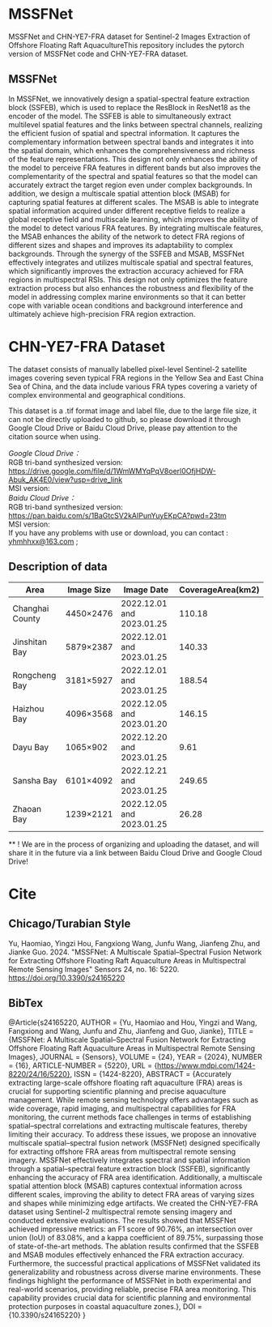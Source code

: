 # MSSFNet
MSSFNet and CHN-YE7-FRA dataset for Sentinel-2 Images Extraction of Offshore Floating Raft AquacultureThis repository includes the pytorch version of MSSFNet code and CHN-YE7-FRA dataset.
## MSSFNet
In MSSFNet, we innovatively design a spatial-spectral feature extraction block (SSFEB), which is used to replace the ResBlock in ResNet18 as the encoder of the model. The SSFEB is able to simultaneously extract multilevel spatial features and the links between spectral channels, realizing the efficient fusion of spatial and spectral information. It captures the complementary information between spectral bands and integrates it into the spatial domain, which enhances the comprehensiveness and richness of the feature representations. This design not only enhances the ability of the model to perceive FRA features in different bands but also improves the complementarity of the spectral and spatial features so that the model can accurately extract the target region even under complex backgrounds. In addition, we design a multiscale spatial attention block (MSAB) for capturing spatial features at different scales. The MSAB is able to integrate spatial information acquired under different receptive fields to realize a global receptive field and multiscale learning, which improves the ability of the model to detect various FRA features. By integrating multiscale features, the MSAB enhances the ability of the network to detect FRA regions of different sizes and shapes and improves its adaptability to complex backgrounds. Through the synergy of the SSFEB and MSAB, MSSFNet effectively integrates and utilizes multiscale spatial and spectral features, which significantly improves the extraction accuracy achieved for FRA regions in multispectral RSIs. This design not only optimizes the feature extraction process but also enhances the robustness and flexibility of the model in addressing complex marine environments so that it can better cope with variable ocean conditions and background interference and ultimately achieve high-precision FRA region extraction.

# CHN-YE7-FRA Dataset
The dataset consists of manually labelled pixel-level Sentinel-2 satellite images covering seven typical FRA regions in the Yellow Sea and East China Sea of China, and the data include various FRA types covering a variety of complex environmental and geographical conditions.

This dataset is a .tif format image and label file, due to the large file size, it can not be directly uploaded to github, so please download it through Google Cloud Drive or Baidu Cloud Drive, please pay attention to the citation source when using.

*Google Cloud Drive：*    
RGB tri-band synthesized version: https://drive.google.com/file/d/1WmWMYqPqV8oerl0OfjHDW-Abuk_AK4E0/view?usp=drive_link  
MSI version:  
*Baidu Cloud Drive：*    
RGB tri-band synthesized version: https://pan.baidu.com/s/1BaGtcSV2kAIPunYuyEKpCA?pwd=23tm  
MSI version:  
If you have any problems with use or download, you can contact : yhmhhxx@163.com ;

## Description of data
|Area	|Image Size	|Image Date |CoverageArea(km2) |
| ------ | ------ |------ |------ |
|Changhai County|	4450×2476|	2022.12.01 and 2023.01.25| 110.18 |
|Jinshitan Bay|	5879×2387|	2022.12.01 and 2023.01.25| 140.33|
|Rongcheng Bay|	3181×5927|	2022.12.01 and 2023.01.25| 188.54|
|Haizhou Bay|	4096×3568|	2022.12.05 and 2023.01.20| 146.15|
|Dayu Bay|	1065×902|	2022.12.20 and 2023.01.25| 9.61|
|Sansha Bay|	6101×4092|	2022.12.21 and 2023.01.25| 249.65|
|Zhaoan Bay|	1239×2121|	2022.12.05 and 2023.01.25| 26.28 |

** ! We are in the process of organizing and uploading the dataset, and will share it in the future via a link between Baidu Cloud Drive and Google Cloud Drive!
# Cite
## Chicago/Turabian Style
Yu, Haomiao, Yingzi Hou, Fangxiong Wang, Junfu Wang, Jianfeng Zhu, and Jianke Guo. 2024. "MSSFNet: A Multiscale Spatial–Spectral Fusion Network for Extracting Offshore Floating Raft Aquaculture Areas in Multispectral Remote Sensing Images" Sensors 24, no. 16: 5220. https://doi.org/10.3390/s24165220
## BibTex
@Article{s24165220,
AUTHOR = {Yu, Haomiao and Hou, Yingzi and Wang, Fangxiong and Wang, Junfu and Zhu, Jianfeng and Guo, Jianke},
TITLE = {MSSFNet: A Multiscale Spatial–Spectral Fusion Network for Extracting Offshore Floating Raft Aquaculture Areas in Multispectral Remote Sensing Images},
JOURNAL = {Sensors},
VOLUME = {24},
YEAR = {2024},
NUMBER = {16},
ARTICLE-NUMBER = {5220},
URL = {https://www.mdpi.com/1424-8220/24/16/5220},
ISSN = {1424-8220},
ABSTRACT = {Accurately extracting large-scale offshore floating raft aquaculture (FRA) areas is crucial for supporting scientific planning and precise aquaculture management. While remote sensing technology offers advantages such as wide coverage, rapid imaging, and multispectral capabilities for FRA monitoring, the current methods face challenges in terms of establishing spatial–spectral correlations and extracting multiscale features, thereby limiting their accuracy. To address these issues, we propose an innovative multiscale spatial–spectral fusion network (MSSFNet) designed specifically for extracting offshore FRA areas from multispectral remote sensing imagery. MSSFNet effectively integrates spectral and spatial information through a spatial–spectral feature extraction block (SSFEB), significantly enhancing the accuracy of FRA area identification. Additionally, a multiscale spatial attention block (MSAB) captures contextual information across different scales, improving the ability to detect FRA areas of varying sizes and shapes while minimizing edge artifacts. We created the CHN-YE7-FRA dataset using Sentinel-2 multispectral remote sensing imagery and conducted extensive evaluations. The results showed that MSSFNet achieved impressive metrics: an F1 score of 90.76%, an intersection over union (IoU) of 83.08%, and a kappa coefficient of 89.75%, surpassing those of state-of-the-art methods. The ablation results confirmed that the SSFEB and MSAB modules effectively enhanced the FRA extraction accuracy. Furthermore, the successful practical applications of MSSFNet validated its generalizability and robustness across diverse marine environments. These findings highlight the performance of MSSFNet in both experimental and real-world scenarios, providing reliable, precise FRA area monitoring. This capability provides crucial data for scientific planning and environmental protection purposes in coastal aquaculture zones.},
DOI = {10.3390/s24165220}
}

